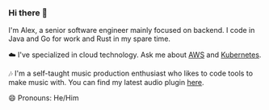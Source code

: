 ### Hi there 👋

I'm Alex, a senior software engineer mainly focused on backend. I code in Java and Go for work and Rust in my spare time.  

☁️ I've specialized in cloud technology. Ask me about [AWS](https://www.credly.com/badges/e089009d-ed19-4048-a3e3-eda4c816d7ea/public_url) and [Kubernetes](https://www.credly.com/badges/42309c07-f199-41a8-870c-db135b38bb24/public_url).

🎶 I'm a self-taught music production enthusiast who likes to code tools to make music with. You can find my latest audio plugin [here](https://pumpstation-plugin.com/).  

😄 Pronouns: He/Him


<!--Connect with me:<p>
<a href="https://www.alexliesenfeld.com"><img src="https://img.shields.io/badge/-Website-555555?style=flat&logo=Google-Chrome&logoColor=white"/></a>
<a href="https://linkedin.com/in/alexander-liesenfeld"><img src="https://img.shields.io/badge/-LinkedIn-0077B5?style=flat&logo=Linkedin&logoColor=white"/></a>
<a href="mailto:alexander.liesenfeld@outlook.com"><img src="https://img.shields.io/badge/-Email-D14836?style=flat&logo=mail.ru&logoColor=white"/></a>
<a href="https://dev.to/alexliesenfeld"><img src="https://img.shields.io/badge/-Blog-1877F2?style=flat&logo=dev.to&logoColor=white"/></a>
<a href="https://soundcloud.com/lx47"><img src="https://img.shields.io/badge/-SoundCloud-E4405F?style=flat&logo=SoundCloud&logoColor=white"/></a>
</p>-->


